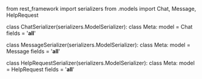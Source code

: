 from rest_framework import serializers
from .models import Chat, Message, HelpRequest

class ChatSerializer(serializers.ModelSerializer):
    class Meta:
        model = Chat
        fields = '__all__'

class MessageSerializer(serializers.ModelSerializer):
    class Meta:
        model = Message
        fields = '__all__'

class HelpRequestSerializer(serializers.ModelSerializer):
    class Meta:
        model = HelpRequest
        fields = '__all__'

